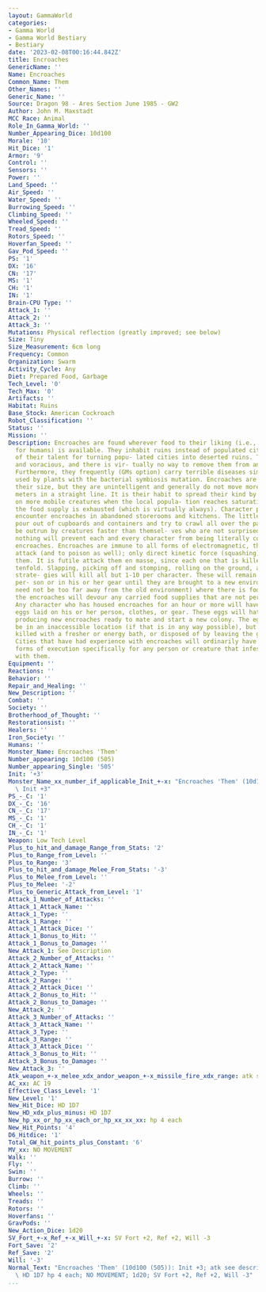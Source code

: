 ```yaml
---
layout: GammaWorld
categories:
- Gamma World
- Gamma World Bestiary
- Bestiary
date: '2023-02-08T00:16:44.842Z'
title: Encroaches
GenericName: ''
Name: Encroaches
Common_Name: Them
Other_Names: ''
Generic_Name: ''
Source: Dragon 98 - Ares Section June 1985 - GW2
Author: John M. Maxstadt
MCC Race: Animal
Role_In_Gamma_World: ''
Number_Appearing_Dice: 10d100
Morale: '10'
Hit_Dice: '1'
Armor: '9'
Control: ''
Sensors: ''
Power: ''
Land_Speed: ''
Air_Speed: ''
Water_Speed: ''
Burrowing_Speed: ''
Climbing_Speed: ''
Wheeled_Speed: ''
Tread_Speed: ''
Rotors_Speed: ''
Hoverfan_Speed: ''
Gav_Pod_Speed: ''
PS: '1'
DX: '16'
CN: '17'
MS: '1'
CH: '1'
IN: '1'
Brain-CPU Type: ''
Attack_1: ''
Attack_2: ''
Attack_3: ''
Mutations: Physical reflection (greatly improved; see below)
Size: Tiny
Size_Measurement: 6cm long
Frequency: Common
Organization: Swarm
Activity_Cycle: Any
Diet: Prepared Food, Garbage
Tech_Level: '0'
Tech_Max: '0'
Artifacts: ''
Habitat: Ruins
Base_Stock: American Cockroach
Robot_Classification: ''
Status: ''
Mission: ''
Description: Encroaches are found wherever food to their liking (i.e., food prepared
  for humans) is available. They inhabit ruins instead of populated cities because
  of their talent for turning popu- lated cities into deserted ruins. They are prolific
  and voracious, and there is vir- tually no way to remove them from any sort of building.
  Furthermore, they frequently (GMs option) carry terrible diseases similar to those
  used by plants with the bacterial symbiosis mutation. Encroaches are very fast for
  their size, but they are unintelligent and generally do not move more than a few
  meters in a straight line. It is their habit to spread their kind by hitching rides
  on more mobile creatures when the local popula- tion reaches saturation point or
  the food supply is exhausted (which is virtually always). Character parties will
  encounter encroaches in abandoned storerooms and kitchens. The little insects will
  pour out of cupboards and containers and try to crawl all over the party. They can
  be outrun by creatures faster than themsel- ves who are not surprised. Otherwise,
  nothing will prevent each and every character from being literally covered with
  encroaches. Encroaches are immune to all forms of electromagnetic, thermal and nuclear
  attack (and to poison as well); only direct kinetic force (squashing) will harm
  them. It is futile attack them en masse, since each one that is killed will be replaced
  tenfold. Slapping, picking off and stomping, rolling on the ground, and similar
  strate- gies will kill all but 1-10 per character. These will remain on a characters
  per- son or in his or her gear until they are brought to a new environment (which
  need not be too far away from the old environment) where there is food. Meanwhile,
  the encroaches will devour any carried food supplies that are not perfectly sealed.
  Any character who has housed encroaches for an hour or more will have 1-10 encroach
  eggs laid on his or her person, clothes, or gear. These eggs will hatch in two days,
  producing new encroaches ready to mate and start a new colony. The eggs will inevitably
  be in an inaccessible location (if that is in any way possible), but they can be
  killed with a fresher or energy bath, or disposed of by leaving the gear behind.
  Cities that have had experience with encroaches will ordinarily have devised horrible
  forms of execution specifically for any person or creature that infests the town
  with them.
Equipment: ''
Reactions: ''
Behavior: ''
Repair_and_Healing: ''
New_Description: ''
Combat: ''
Society: ''
Brotherhood_of_Thought: ''
Restorationsist: ''
Healers: ''
Iron_Society: ''
Humans: ''
Monster_Name: Encroaches 'Them'
Number_appearing: 10d100 (505)
Number_appearing_Single: '505'
Init: '+3'
Monster_Name_xx_number_if_applicable_Init_+-x: "Encroaches 'Them' (10d100 (505)):\
  \ Init +3"
PS_-_C: '1'
DX_-_C: '16'
CN_-_C: '17'
MS_-_C: '1'
CH_-_C: '1'
IN_-_C: '1'
Weapon: Low Tech Level
Plus_to_hit_and_damage_Range_from_Stats: '2'
Plus_to_Range_from_Level: ''
Plus_to_Range: '3'
Plus_to_hit_and_damage_Melee_From_Stats: '-3'
Plus_to_Melee_from_Level: ''
Plus_to_Melee: '-2'
Plus_to_Generic_Attack_from_Level: '1'
Attack_1_Number_of_Attacks: ''
Attack_1_Attack_Name: ''
Attack_1_Type: ''
Attack_1_Range: ''
Attack_1_Attack_Dice: ''
Attack_1_Bonus_to_Hit: ''
Attack_1_Bonus_to_Damage: ''
New_Attack_1: See Description
Attack_2_Number_of_Attacks: ''
Attack_2_Attack_Name: ''
Attack_2_Type: ''
Attack_2_Range: ''
Attack_2_Attack_Dice: ''
Attack_2_Bonus_to_Hit: ''
Attack_2_Bonus_to_Damage: ''
New_Attack_2: ''
Attack_3_Number_of_Attacks: ''
Attack_3_Attack_Name: ''
Attack_3_Type: ''
Attack_3_Range: ''
Attack_3_Attack_Dice: ''
Attack_3_Bonus_to_Hit: ''
Attack_3_Bonus_to_Damage: ''
New_Attack_3: ''
Atk_weapon_+-x_melee_xdx_andor_weapon_+-x_missile_fire_xdx_range: atk see description
AC_xx: AC 19
Effective_Class_Level: '1'
New_Level: '1'
New_Hit_Dice: HD 1D7
New_HD_xdx_plus_minus: HD 1D7
New_hp_xx_or_hp_xx_each_or_hp_xx_xx_xx: hp 4 each
New_Hit_Points: '4'
D6_Hitdice: '1'
Total_GW_hit_points_plus_Constant: '6'
MV_xx: NO MOVEMENT
Walk: ''
Fly: ''
Swim: ''
Burrow: ''
Climb: ''
Wheels: ''
Treads: ''
Rotors: ''
Hoverfans: ''
GravPods: ''
New_Action_Dice: 1d20
SV_Fort_+-x_Ref_+-x_Will_+-x: SV Fort +2, Ref +2, Will -3
Fort_Save: '2'
Ref_Save: '2'
Will: '-3'
Normal_Text: "Encroaches 'Them' (10d100 (505)): Init +3; atk see description; AC 19;\
  \ HD 1D7 hp 4 each; NO MOVEMENT; 1d20; SV Fort +2, Ref +2, Will -3"
...
```

